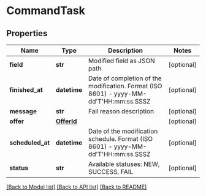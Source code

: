 # CommandTask

## Properties
Name | Type | Description | Notes
------------ | ------------- | ------------- | -------------
**field** | **str** | Modified field as JSON path | [optional] 
**finished_at** | **datetime** | Date of completion of the modification. Format (ISO 8601) - yyyy-MM-dd&#39;T&#39;HH:mm:ss.SSSZ | [optional] 
**message** | **str** | Fail reason description | [optional] 
**offer** | [**OfferId**](OfferId.md) |  | [optional] 
**scheduled_at** | **datetime** | Date of the modification schedule. Format (ISO 8601) - yyyy-MM-dd&#39;T&#39;HH:mm:ss.SSSZ | [optional] 
**status** | **str** | Available statuses: NEW, SUCCESS, FAIL | [optional] 

[[Back to Model list]](../README.md#documentation-for-models) [[Back to API list]](../README.md#documentation-for-api-endpoints) [[Back to README]](../README.md)


